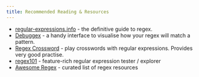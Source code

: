 ```yaml
---
title: Recommended Reading & Resources
---
```


- [regular-expressions.info](https://www.regular-expressions.info) - the definitive guide to regex.
- [Debuggex](https://www.debuggex.com) - a handy interface to visualise how your regex will match a pattern.
- [Regex Crossword](https://regexcrossword.com) - play crosswords with regular expressions. Provides very good practise.
- [regex101](https://regex101.com/) - feature-rich regular expression tester / explorer
- [Awesome Regex](https://github.com/aloisdg/awesome-regex) - curated list of regex resources


